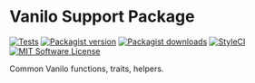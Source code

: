 # Vanilo Support Package

[![Tests](https://img.shields.io/github/workflow/status/vanilophp/support/tests/master?style=flat-square)](https://github.com/vanilophp/support/actions?query=workflow%3Atests)
[![Packagist version](https://img.shields.io/packagist/v/vanilo/support.svg?style=flat-square)](https://packagist.org/packages/vanilo/support)
[![Packagist downloads](https://img.shields.io/packagist/dt/vanilo/support.svg?style=flat-square)](https://packagist.org/packages/vanilo/support)
[![StyleCI](https://styleci.io/repos/109380309/shield?branch=master)](https://styleci.io/repos/109380309)
[![MIT Software License](https://img.shields.io/badge/license-MIT-blue.svg?style=flat-square)](LICENSE.md)

Common Vanilo functions, traits, helpers.

